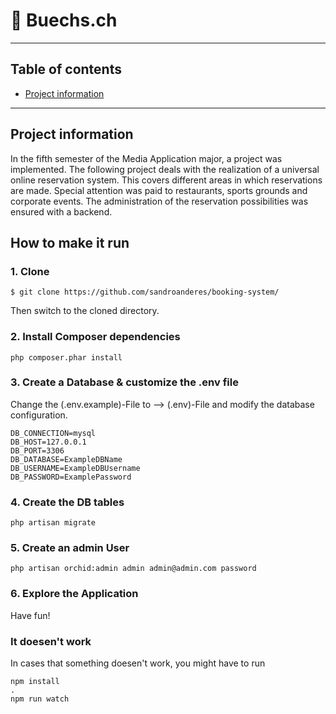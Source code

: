# 🚀 Buechs.ch
 
---
 ## Table of contents

* [Project information](#project-information)
---

## Project information
In the fifth semester of the Media Application major, a project was implemented. The following project deals with the realization of a universal online reservation system. This covers different areas in which reservations are made. Special attention was paid to restaurants, sports grounds and corporate events.
The administration of the reservation possibilities was ensured with a backend.

## How to make it run
### 1. Clone
```
$ git clone https://github.com/sandroanderes/booking-system/
```
Then switch to the cloned directory.

### 2. Install Composer dependencies
```
php composer.phar install
```

### 3. Create a Database & customize the .env file
Change the (.env.example)-File to --> (.env)-File and modify the database configuration.

```
DB_CONNECTION=mysql
DB_HOST=127.0.0.1
DB_PORT=3306
DB_DATABASE=ExampleDBName
DB_USERNAME=ExampleDBUsername
DB_PASSWORD=ExamplePassword
```

### 4. Create the DB tables
```
php artisan migrate
```

### 5. Create an admin User
```
php artisan orchid:admin admin admin@admin.com password
```

### 6. Explore the Application
Have fun!

### It doesen't work
In cases that something doesen't work, you might have to run 
```
npm install
.
npm run watch
```
